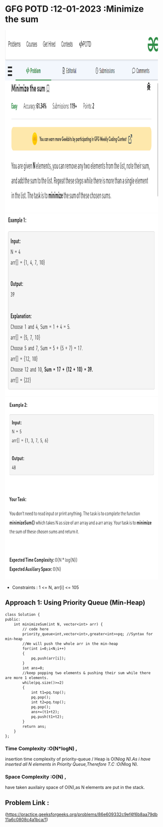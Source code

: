 # GFG POTD :12-01-2023 :Minimize the sum
<img src="../../img/5.png" width="700px" height="600px">
<img src="../../img/6.png" width="700px" height="600px">
<img src="../../img/7.png" width="700px" height="600px">

-  Constraints :  1 <= N, arr[i] <= 105

## Approach 1: Using Priority Queue (Min-Heap)
```
class Solution {
public:
    int minimizeSum(int N, vector<int> arr) {
        // code here
        priority_queue<int,vector<int>,greater<int>>pq; //Syntax for min-heap
        //We will push the whole arr in the min-heap
        for(int i=0;i<N;i++)
        {
            pq.push(arr[i]);
        }
        int ans=0;
        //keep popping two elements & pushing their sum while there are more 1 elements. 
        while(pq.size()>=2)
        {
            int t1=pq.top();
            pq.pop();
            int t2=pq.top();
            pq.pop();
            ans+=(t1+t2);
            pq.push(t1+t2);
        }
        return ans;
    }
};
```
### Time Complexity :O(N*logN) ,
insertion time complexity of priority-queue / Heap is O(N*log N).As i have inserted all N elements in Priority Queue,Therefore T.C :O(N*log N).
### Space Complexity :O(N)  ,
have taken auxilairy space of O(N),as N elements are put in the stack. 

## Problem Link :
(https://practice.geeksforgeeks.org/problems/86e609332c9ef4f6b8aa79db11a6c0808c4a1bca/1)